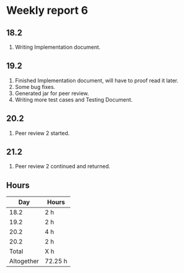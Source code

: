 # Weekly report 6

## 18.2
1. Writing Implementation document.

## 19.2
1. Finished Implementation document, will have to proof read it later.
1. Some bug fixes.
1. Generated jar for peer review.
1. Writing more test cases and Testing Document.

## 20.2
1. Peer review 2 started.

## 21.2
1. Peer review 2 continued and returned.

## Hours
Day | Hours
---- | ----
18.2 | 2 h
19.2 | 2 h
20.2 | 4 h
20.2 | 2 h
Total | X h
Altogether | 72.25 h
